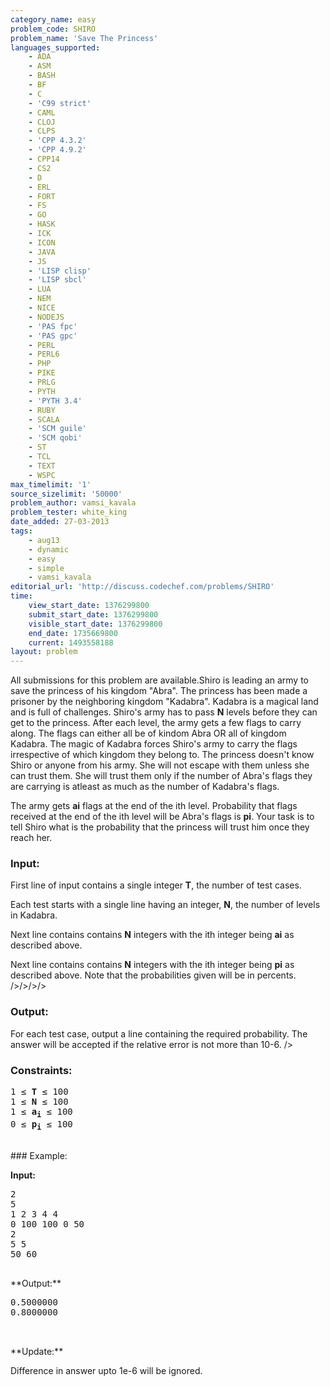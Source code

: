 ```yaml
---
category_name: easy
problem_code: SHIRO
problem_name: 'Save The Princess'
languages_supported:
    - ADA
    - ASM
    - BASH
    - BF
    - C
    - 'C99 strict'
    - CAML
    - CLOJ
    - CLPS
    - 'CPP 4.3.2'
    - 'CPP 4.9.2'
    - CPP14
    - CS2
    - D
    - ERL
    - FORT
    - FS
    - GO
    - HASK
    - ICK
    - ICON
    - JAVA
    - JS
    - 'LISP clisp'
    - 'LISP sbcl'
    - LUA
    - NEM
    - NICE
    - NODEJS
    - 'PAS fpc'
    - 'PAS gpc'
    - PERL
    - PERL6
    - PHP
    - PIKE
    - PRLG
    - PYTH
    - 'PYTH 3.4'
    - RUBY
    - SCALA
    - 'SCM guile'
    - 'SCM qobi'
    - ST
    - TCL
    - TEXT
    - WSPC
max_timelimit: '1'
source_sizelimit: '50000'
problem_author: vamsi_kavala
problem_tester: white_king
date_added: 27-03-2013
tags:
    - aug13
    - dynamic
    - easy
    - simple
    - vamsi_kavala
editorial_url: 'http://discuss.codechef.com/problems/SHIRO'
time:
    view_start_date: 1376299800
    submit_start_date: 1376299800
    visible_start_date: 1376299800
    end_date: 1735669800
    current: 1493558188
layout: problem
---
```

All submissions for this problem are available.Shiro is leading an army to save the princess of his kingdom "Abra". The princess has been made a prisoner by the neighboring kingdom "Kadabra". Kadabra is a magical land and is full of challenges. Shiro's army has to pass **N** levels before they can get to the princess. After each level, the army gets a few flags to carry along. The flags can either all be of kindom Abra OR all of kingdom Kadabra. The magic of Kadabra forces Shiro's army to carry the flags irrespective of which kingdom they belong to. The princess doesn't know Shiro or anyone from his army. She will not escape with them unless she can trust them. She will trust them only if the number of Abra's flags they are carrying is atleast as much as the number of Kadabra's flags.

The army gets **ai** flags at the end of the ith level. Probability that flags received at the end of the ith level will be Abra's flags is **pi**. Your task is to tell Shiro what is the probability that the princess will trust him once they reach her.

### Input:

First line of input contains a single integer **T**, the number of test cases.

Each test starts with a single line having an integer, **N**, the number of levels in Kadabra.

Next line contains contains **N** integers with the ith integer being **ai** as described above.

Next line contains contains **N** integers with the ith integer being **pi** as described above. Note that the probabilities given will be in percents.
/>/>/>/>

### Output:

For each test case, output a line containing the required probability. The answer will be accepted if the relative error is not more than 10-6.
/>

### Constraints:

<pre>
1 ≤ <b>T</b> ≤ 100
1 ≤ <b>N</b> ≤ 100
1 ≤ <b>a<sub>i</sub></b> ≤ 100
0 ≤ <b>p<sub>i</sub></b> ≤ 100

</pre>### Example:

**Input:**

<pre>
2
5
1 2 3 4 4
0 100 100 0 50
2
5 5
50 60

</pre>**Output:**

<pre>
0.5000000
0.8000000


</pre>**Update:**

Difference in answer upto 1e-6 will be ignored.
